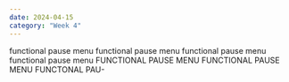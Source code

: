 ```yaml
---
date: 2024-04-15
category: "Week 4"
---
```


functional pause menu functional pause menu functional pause menu functional pause menu FUNCTIONAL PAUSE MENU FUNCTIONAL PAUSE MENU FUNCTONAL PAU-